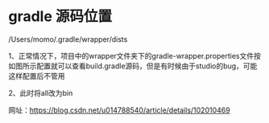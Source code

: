 # gradle 源码位置
/Users/momo/.gradle/wrapper/dists


1、正常情况下，项目中的wrapper文件夹下的gradle-wrapper.properties文件按如图所示配置就可以查看build.gradle源码，但是有时候由于studio的bug，可能这样配置后不管用

2、此时将all改为bin


网址：https://blog.csdn.net/u014788540/article/details/102010469